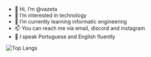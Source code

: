 - 👋 Hi, I’m @vazeta
- 👀 I’m interested in technology
- 🌱 I’m currently learning informatic engineering
- 📫 You can reach me via email, discord and instagram
- 📘 I speak Portuguese and English fluently



![Top Langs](https://github-readme-stats.vercel.app/api/top-langs/?username=vazeta&size_weight=0.5&count_weight=0.5)
